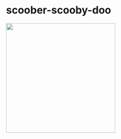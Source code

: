 # scoober-scooby-doo

<image src="https://scontent-ord1-1.xx.fbcdn.net/hphotos-xtf1/v/t1.0-9/11535809_10206688558913144_5676294641301868645_n.jpg?oh=6b8278cc1830272659021a77acb4ff93&oe=55FDA68D" width="300px"/>
